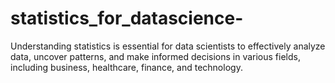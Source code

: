 # statistics_for_datascience-
Understanding statistics is essential for data scientists to effectively analyze data, uncover patterns, and make informed decisions in various fields, including business, healthcare, finance, and technology.
